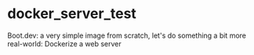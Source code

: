 # docker_server_test
Boot.dev: a very simple image from scratch, let's do something a bit more real-world: Dockerize a web server
